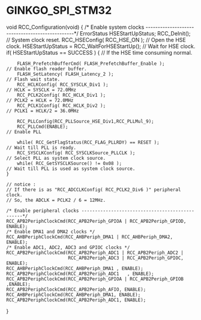 # GINKGO_SPI_STM32
void RCC_Configuration(void)
{
    /* Enable system clocks ------------------------------------------------*/
    ErrorStatus HSEStartUpStatus;
    RCC_DeInit();                                                                                   // System clock reset.
    RCC_HSEConfig( RCC_HSE_ON );                                                                    // Open the HSE clock.
    HSEStartUpStatus = RCC_WaitForHSEStartUp();                                                     // Wait for HSE clock.
    if( HSEStartUpStatus == SUCCESS ) {                                                             // If the HSE time consuming normal.

        FLASH_PrefetchBufferCmd( FLASH_PrefetchBuffer_Enable );                                     // Enable flash reader buffer.
        FLASH_SetLatency( FLASH_Latency_2 );                                                        // Flash wait state.
        RCC_HCLKConfig( RCC_SYSCLK_Div1 );                                                          // HCLK = SYSCLK = 72.0MHz
        RCC_PCLK2Config( RCC_HCLK_Div1 );                                                           // PCLK2 = HCLK = 72.0MHz
        RCC_PCLK1Config( RCC_HCLK_Div2 );                                                           // PCLK1 = HCLK/2 = 36.0MHz

        RCC_PLLConfig(RCC_PLLSource_HSE_Div1,RCC_PLLMul_9);
        RCC_PLLCmd(ENABLE);                                                                         // Enable PLL

        while( RCC_GetFlagStatus(RCC_FLAG_PLLRDY) == RESET );                                       // Wait till PLL is ready.
        RCC_SYSCLKConfig( RCC_SYSCLKSource_PLLCLK );                                                // Select PLL as system clock source.
        while( RCC_GetSYSCLKSource() != 0x08 );                                                     // Wait till PLL is used as system clock source.
    }

    // notice :
    // If there is as "RCC_ADCCLKConfig( RCC_PCLK2_Div6 )" peripheral clock.
    // So, the ADCLK = PCLK2 / 6 = 12MHz.

    /* Enable peripheral clocks ------------------------------------------------*/
    RCC_APB2PeriphClockCmd(RCC_APB2Periph_GPIOA | RCC_APB2Periph_GPIOD, ENABLE);
    /* Enable DMA1 and DMA2 clocks */
    RCC_AHBPeriphClockCmd(RCC_AHBPeriph_DMA1 | RCC_AHBPeriph_DMA2, ENABLE);
    /* Enable ADC1, ADC2, ADC3 and GPIOC clocks */
    RCC_APB2PeriphClockCmd(RCC_APB2Periph_ADC1 | RCC_APB2Periph_ADC2 |
                           RCC_APB2Periph_ADC3 | RCC_APB2Periph_GPIOC, ENABLE);
    RCC_AHBPeriphClockCmd(RCC_AHBPeriph_DMA1 , ENABLE);
    RCC_APB2PeriphClockCmd(RCC_APB2Periph_ADC1   , ENABLE);
    RCC_APB2PeriphClockCmd(RCC_APB2Periph_GPIOA | RCC_APB2Periph_GPIOB ,ENABLE);
    RCC_APB2PeriphClockCmd(RCC_APB2Periph_AFIO, ENABLE);
    RCC_AHBPeriphClockCmd(RCC_AHBPeriph_DMA1, ENABLE);
    RCC_APB2PeriphClockCmd(RCC_APB2Periph_ADC1, ENABLE);
}